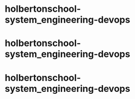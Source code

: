 # holbertonschool-system_engineering-devops
# holbertonschool-system_engineering-devops
# holbertonschool-system_engineering-devops
